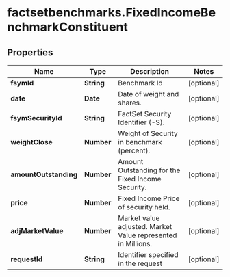 # factsetbenchmarks.FixedIncomeBenchmarkConstituent

## Properties

Name | Type | Description | Notes
------------ | ------------- | ------------- | -------------
**fsymId** | **String** | Benchmark Id | [optional] 
**date** | **Date** | Date of weight and shares. | [optional] 
**fsymSecurityId** | **String** | FactSet Security Identifier (-S). | [optional] 
**weightClose** | **Number** | Weight of Security in benchmark (percent). | [optional] 
**amountOutstanding** | **Number** | Amount Outstanding for the Fixed Income Security. | [optional] 
**price** | **Number** | Fixed Income Price of security held. | [optional] 
**adjMarketValue** | **Number** | Market value adjusted. Market Value represented in Millions. | [optional] 
**requestId** | **String** | Identifier specified in the request | [optional] 


